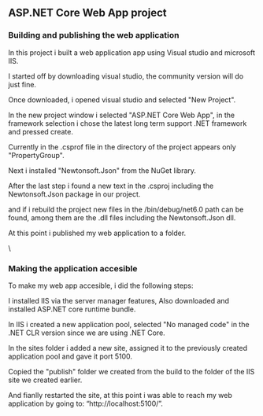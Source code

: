 ## **ASP.NET Core Web App project**

### Building and publishing the web application

In this project i built a web application app using Visual studio and microsoft IIS.

I started off by downloading visual studio, the community version will do just fine.

Once downloaded, i opened visual studio and selected "New Project".

In the new project window i selected "ASP.NET Core Web App", in the framework selection i chose the latest long term support .NET framework and pressed create.

Currently in the .csprof file in the directory of the project appears only "PropertyGroup".

Next i installed "Newtonsoft.Json" from the NuGet library.

After the last step i found a new text in the .csproj including the Newtonsoft.Json package in our project.

and if i rebuild the project new files in the /bin/debug/net6.0 path can be found, among them are the .dll files including the Newtonsoft.Json dll.

At this point i published my web application to a folder.

\\

### Making the application accesible

To make my web app accesible, i did the following steps:

I installed IIS via the server manager features, Also downloaded and installed ASP.NET core runtime bundle.

In IIS i created a new application pool, selected "No managed code" in the .NET CLR version since we are using .NET Core.

In the sites folder i added a new site, assigned it to the previously created application pool and gave it port 5100.

Copied the "publish" folder we created from the build to the folder of the IIS site we created earlier.

And fianlly restarted the site, at this point i was able to reach my web application by going to: “http://localhost:5100/”.




